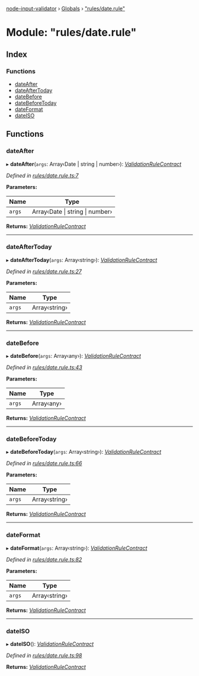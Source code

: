 [node-input-validator](../README.md) › [Globals](../globals.md) › ["rules/date.rule"](_rules_date_rule_.md)

# Module: "rules/date.rule"

## Index

### Functions

* [dateAfter](_rules_date_rule_.md#dateafter)
* [dateAfterToday](_rules_date_rule_.md#dateaftertoday)
* [dateBefore](_rules_date_rule_.md#datebefore)
* [dateBeforeToday](_rules_date_rule_.md#datebeforetoday)
* [dateFormat](_rules_date_rule_.md#dateformat)
* [dateISO](_rules_date_rule_.md#dateiso)

## Functions

###  dateAfter

▸ **dateAfter**(`args`: Array‹Date | string | number›): *[ValidationRuleContract](../interfaces/_contracts_.validationrulecontract.md)*

*Defined in [rules/date.rule.ts:7](https://github.com/bitnbytesio/node-input-validator/blob/f6990fa/src/rules/date.rule.ts#L7)*

**Parameters:**

Name | Type |
------ | ------ |
`args` | Array‹Date &#124; string &#124; number› |

**Returns:** *[ValidationRuleContract](../interfaces/_contracts_.validationrulecontract.md)*

___

###  dateAfterToday

▸ **dateAfterToday**(`args`: Array‹string›): *[ValidationRuleContract](../interfaces/_contracts_.validationrulecontract.md)*

*Defined in [rules/date.rule.ts:27](https://github.com/bitnbytesio/node-input-validator/blob/f6990fa/src/rules/date.rule.ts#L27)*

**Parameters:**

Name | Type |
------ | ------ |
`args` | Array‹string› |

**Returns:** *[ValidationRuleContract](../interfaces/_contracts_.validationrulecontract.md)*

___

###  dateBefore

▸ **dateBefore**(`args`: Array‹any›): *[ValidationRuleContract](../interfaces/_contracts_.validationrulecontract.md)*

*Defined in [rules/date.rule.ts:43](https://github.com/bitnbytesio/node-input-validator/blob/f6990fa/src/rules/date.rule.ts#L43)*

**Parameters:**

Name | Type |
------ | ------ |
`args` | Array‹any› |

**Returns:** *[ValidationRuleContract](../interfaces/_contracts_.validationrulecontract.md)*

___

###  dateBeforeToday

▸ **dateBeforeToday**(`args`: Array‹string›): *[ValidationRuleContract](../interfaces/_contracts_.validationrulecontract.md)*

*Defined in [rules/date.rule.ts:66](https://github.com/bitnbytesio/node-input-validator/blob/f6990fa/src/rules/date.rule.ts#L66)*

**Parameters:**

Name | Type |
------ | ------ |
`args` | Array‹string› |

**Returns:** *[ValidationRuleContract](../interfaces/_contracts_.validationrulecontract.md)*

___

###  dateFormat

▸ **dateFormat**(`args`: Array‹string›): *[ValidationRuleContract](../interfaces/_contracts_.validationrulecontract.md)*

*Defined in [rules/date.rule.ts:82](https://github.com/bitnbytesio/node-input-validator/blob/f6990fa/src/rules/date.rule.ts#L82)*

**Parameters:**

Name | Type |
------ | ------ |
`args` | Array‹string› |

**Returns:** *[ValidationRuleContract](../interfaces/_contracts_.validationrulecontract.md)*

___

###  dateISO

▸ **dateISO**(): *[ValidationRuleContract](../interfaces/_contracts_.validationrulecontract.md)*

*Defined in [rules/date.rule.ts:98](https://github.com/bitnbytesio/node-input-validator/blob/f6990fa/src/rules/date.rule.ts#L98)*

**Returns:** *[ValidationRuleContract](../interfaces/_contracts_.validationrulecontract.md)*
